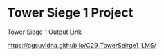 # Tower Siege 1 Project
Tower Siege 1 
Output Link

https://agsuvidha.github.io/C29_TowerSeirge1_LMS/
